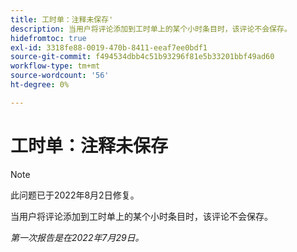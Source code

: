 ```yaml
---
title: 工时单：注释未保存'
description: 当用户将评论添加到工时单上的某个小时条目时，该评论不会保存。
hidefromtoc: true
exl-id: 3318fe88-0019-470b-8411-eeaf7ee0bdf1
source-git-commit: f494534dbb4c51b93296f81e5b33201bbf49ad60
workflow-type: tm+mt
source-wordcount: '56'
ht-degree: 0%

---
```


# 工时单：注释未保存

>[!NOTE]
>
>此问题已于2022年8月2日修复。

当用户将评论添加到工时单上的某个小时条目时，该评论不会保存。

_第一次报告是在2022年7月29日。_
